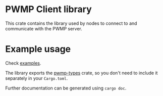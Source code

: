 # PWMP Client library
This crate contains the library used by nodes to connect to and communicate with the PWMP server.

# Example usage
Check [examples](examples/).

The library exports the [pwmp-types](../pwmp-types/) crate, so you don't need to include it separately in your `Cargo.toml`.

Further documentation can be generated using `cargo doc`.